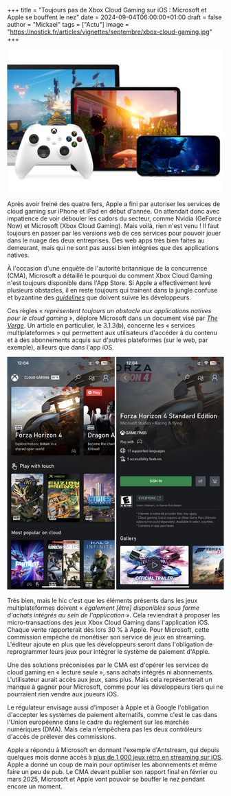 +++
title = "Toujours pas de Xbox Cloud Gaming sur iOS : Microsoft et Apple se bouffent le nez"
date = 2024-09-04T06:00:00+01:00
draft = false
author = "Mickael"
tags = ["Actu"]
image = "https://nostick.fr/articles/vignettes/septembre/xbox-cloud-gaming.jpg"
+++

![Xbox Cloud Gaming](xbox-cloud-gaming.jpg "") 

Après avoir freiné des quatre fers, Apple a fini par autoriser les services de cloud gaming sur iPhone et iPad en début d'année. On attendait donc avec impatience de voir débouler les cadors du secteur, comme Nvidia (GeForce Now) et Microsoft (Xbox Cloud Gaming). Mais voilà, rien n'est venu ! Il faut toujours en passer par les versions web de ces services pour pouvoir jouer dans le nuage des deux entreprises. Des web apps très bien faites au demeurant, mais qui ne sont pas aussi bien intégrées que des applications natives.

À l'occasion d'une enquête de l'autorité britannique de la concurrence (CMA), Microsoft a détaillé le pourquoi du comment Xbox Cloud Gaming n'est toujours disponible dans l'App Store. Si Apple a effectivement levé plusieurs obstacles, il en reste toujours qui trainent dans la jungle confuse et byzantine des *[guidelines](https://developer.apple.com/app-store/review/guidelines)* que doivent suivre les développeurs.

Ces règles « *représentent toujours un obstacle aux applications natives pour le cloud gaming* », déplore Microsoft dans un document visé par *[The Verge](https://www.theverge.com/2024/9/3/24234777/microsoft-apple-cloud-gaming-app-store-changes-xbox-cma)*. Un article en particulier, le 3.1.3(b), concerne les « services multiplateformes » qui permettent aux utilisateurs d'accéder à du contenu et à des abonnements acquis sur d'autres plateformes (sur le web, par exemple), ailleurs que dans l'app iOS. 

![Xbox Cloud Gaming](xbox-cloud-gaming-2.jpg "La web app du Xbox Cloud Gaming sur un iPhone.") 

Très bien, mais le hic c'est que les éléments présents dans les jeux multiplateformes doivent « *également [être] disponibles sous forme d'achats intégrés au sein de l'application* ». Cela reviendrait à proposer les micro-transactions des jeux Xbox Cloud Gaming dans l'application iOS. Chaque vente rapporterait dès lors 30 % à Apple. Pour Microsoft, cette commission empêche de monétiser son service de jeux en streaming. L'éditeur ajoute en plus que les développeurs seront dans l'obligation de reprogrammer leurs jeux pour intégrer le système de paiement d'Apple.

Une des solutions préconisées par le CMA est d'opérer les services de cloud gaming en « lecture seule », sans achats intégrés ni abonnements. L'utilisateur aurait accès aux jeux, sans plus. Mais cela représenterait un manque à gagner pour Microsoft, comme pour les développeurs tiers qui ne pourraient rien vendre aux joueurs iOS.

Le régulateur envisage aussi d'imposer à Apple et à Google l'obligation d'accepter les systèmes de paiement alternatifs, comme c'est le cas dans l'Union européenne dans le cadre du règlement sur les marchés numériques (DMA). Mais cela n'empêchera pas les deux contrôleurs d'accès de prélever des commissions.

Apple a répondu à Microsoft en donnant l'exemple d'Antstream, qui depuis quelques mois donne accès à [plus de 1 000 jeux rétro en streaming sur iOS](https://nostick.fr/articles/2024/juin/1906-antstream-premier-service-cloud-gaming-app-store/). Apple a donné un coup de main pour optimiser les abonnements et même faire un peu de pub. Le CMA devant publier son rapport final en février ou mars 2025, Microsoft et Apple vont pouvoir se bouffer le nez pendant encore un moment.